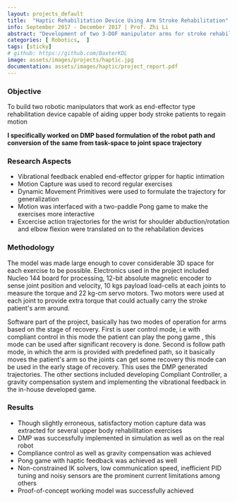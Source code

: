 ```yaml
---
layout: projects_default
title:  "Haptic Rehabilitation Device Using Arm Stroke Rehabilitation"
info: September 2017 - December 2017 | Prof. Zhi Li
abstract: "Development of two 3-DOF manipulator arms for stroke rehabilitation"
categories: [ Robotics,  ]
tags: [sticky]
# github: https://github.com/BaxterKDL
image: assets/images/projects/haptic.jpg
documentation: assets/images/haptic/project_report.pdf
---
```

### Objective

To build two robotic manipulators that work as end-effector type rehabilitation device capable of aiding upper body stroke patients to regain motion

**I specifically worked on DMP based formulation of the robot path and conversion of the same from task-space to joint space trajectory**

### Research Aspects

* Vibrational feedback enabled end-effector gripper for haptic intimation
* Motion Capture was used to record regular exercises
* Dynamic Movement Primitives were used to formulate the trajectory for generalization
* Motion was interfaced with a two-paddle Pong game to make the exercises more interactive
* Excercise action trajectories for the wrist for shoulder abduction/rotation and elbow flexion were translated on to the rehabilation devices

### Methodology

The model was made large enough to cover considerable 3D space for each exercise to be possible. Electronics used in the project included Nucleo 144 board for processing, 12-bit absolute magnetic encoder to sense joint position and velocity, 10 kgs payload load-cells at each joints to measure the torque and 22 kg-cm servo motors. Two motors were used at each joint to provide extra torque that could actually carry the stroke patient's arm around.

Software part of the project, basically has two modes of operation for arms based on the stage of recovery. First is user control mode, i.e with compliant control in this mode the patient can play the pong game , this mode can be used after significant recovery is done. Second is follow path mode, in which the arm is provided with predefined path, so it basically moves the patient's arm so the joints can get some recovery this mode can be used in the early stage of recovery. This uses the DMP generated trajectories. The other sections included developing Compliant Controller, a gravity compensation system and implementing the vibrational feedback in the in-house developed game.

### Results

* Though slightly erroneous, satisfactory motion capture data was extracted for several upper body rehabilitation exercises
* DMP was successfully implemented in simulation as well as on the real robot
* Compliance control as well as gravity compensation was achieved
* Pong game with haptic feedback was achieved as well
* Non-constrained IK solvers, low communication speed, inefficient PID tuning and noisy sensors are the prominent current limitations among others
* Proof-of-concept working model was successfully achieved